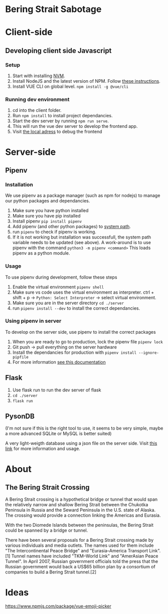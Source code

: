 # Bering Strait Sabotage

# Client-side

## Developing client side Javascript

### Setup

1. Start with installing [NVM](https://github.com/nvm-sh/nvm).
2. Install NodeJS and the latest version of NPM. Follow [these instructions](https://docs.npmjs.com/downloading-and-installing-node-js-and-npm).
3. Install VUE CLI on global level. `npm install -g @vue/cli`

### Running dev environment

1. cd into the client folder.
2. Run `npm install` to install project dependancies.
3. Start the dev server by running `npm run serve`.
4. This will run the vue dev server to develop the frontend app.
5. Visit [the local adress](http://localhost:8080/) to debug the frontend

# Server-side

## Pipenv

### Installation

We use pipenv as a package manager (such as npm for nodejs) to manage our python packages and dependancies.

1. Make sure you have python installed
2. Make sure you have pip installed
3. Install pipenv `pip install pipenv`
4. Add pipenv (and other python packages) to [system path](https://realpython.com/add-python-to-path/).
5. run `pipenv` to check if pipenv is working.
6. If it is not working but installation was successfull, the system path variable needs to be updated (see above). A work-around is to use pipenv with the command `python3 -m pipenv <command>` This loads pipenv as a python module.

### Usage

To use pipenv during development, follow these steps

1. Enable the virtual environment `pipenv shell`
2. Make sure vs code uses the virtual environment as interpreter. ctrl + shift + p -> `Python: Select Interpreter` -> select virtual environment.
3. Make sure you are in the server directory `cd ./server`
4. run `pipenv install --dev` to install the correct dependancies.

### Using pipenv in server

To develop on the server side, use pipenv to install the correct packages

1. When you are ready to go to production, lock the pipenv file `pipenv lock`
2. Git push -> pull everything on the server hardware
3. Install the dependancies for production with `pipenv install --ignore-pipfile`
4. For more information [see this documentation](https://realpython.com/pipenv-guide/)

## Flask

1. Use flask run to run the dev server of flask
2. `cd ./server`
3. `flask run`

## PysonDB

(I'm not sure if this is the right tool to use, it seems to be very simple, maybe a more advanced SQLite or MySQL is better suited)

A very light-weigth database using a json file on the server side. Visit [this link](https://dev.to/fredysomy/pysondb-a-json-based-lightweight-database-for-python-ija) for more information and usage.

# About

## The Bering Strait Crossing

A Bering Strait crossing is a hypothetical bridge or tunnel that would span the relatively narrow and shallow Bering Strait between the Chukotka Peninsula in Russia and the Seward Peninsula in the U.S. state of Alaska. The crossing would provide a connection linking the Americas and Eurasia.

With the two Diomede Islands between the peninsulas, the Bering Strait could be spanned by a bridge or tunnel.

There have been several proposals for a Bering Strait crossing made by various individuals and media outlets. The names used for them include "The Intercontinental Peace Bridge" and "Eurasia–America Transport Link".[1] Tunnel names have included "TKM–World Link" and "AmerAsian Peace Tunnel". In April 2007, Russian government officials told the press that the Russian government would back a US$65 billion plan by a consortium of companies to build a Bering Strait tunnel.[2]

# Ideas

https://www.npmjs.com/package/vue-emoji-picker
